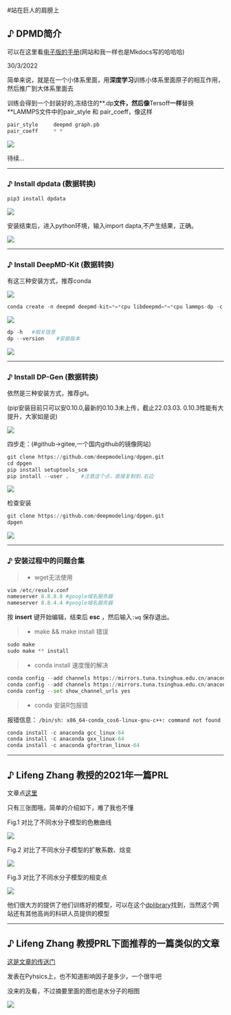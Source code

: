 #站在巨人的肩膀上


## ♪ DPMD简介

可以在这里看[电子版的手册](https://docs.deepmodeling.org/projects/deepmd/en/master/getting-started/index.html)(网站和我一样也是Mkdocs写的哈哈哈)

30/3/2022

简单来说，就是在一个小体系里面，用**深度学习**训练小体系里面原子的相互作用，然后推广到大体系里面去

训练会得到一个封装好的,冻结住的**.dp**文件，然后像**Tersoff**一样**替换**LAMMPS文件中的pair_style 和 pair_coeff，像这样

```python
pair_style     deepmd graph.pb
pair_coeff     * *
```

![](https://pic.imgdb.cn/item/6247ab5627f86abb2af11454.png)

待续...

---

### ♪ Install dpdata (数据转换)

```python
pip3 install dpdata
```

![](https://pic.imgdb.cn/item/6247ac3327f86abb2af2678e.png)

安装结束后，进入python环境，输入import dapta,不产生结果，正确。

![](https://pic.imgdb.cn/item/6247ac4f27f86abb2af28c10.png)

---

### ♪ Install DeepMD-Kit (数据转换)

有这三种安装方式，推荐conda

![](https://pic.imgdb.cn/item/6247adfc27f86abb2af508ac.png)

```python
conda create -n deepmd deepmd-kit=*=*cpu libdeepmd=*=*cpu lammps-dp -c https://conda.deepmodeling.org
```

![](https://pic.imgdb.cn/item/6247ae5827f86abb2af59a50.png)

```python
dp -h	#相关信息
dp --version	#安装版本
```

![](https://pic.imgdb.cn/item/6247ae5827f86abb2af59a50.png)

---

### ♪ Install DP-Gen (数据转换)

依然是三种安装方式，推荐git。

(pip安装目前只可以安0.10.0,最新的0.10.3未上传，截止22.03.03.	0.10.3性能有大提升，大家如是说)

![](https://pic.imgdb.cn/item/6247af3e27f86abb2af74570.png)

四步走：(#github→gitee,一个国内github的镜像网站)

```python
git clone https://github.com/deepmodeling/dpgen.git		
cd dpgen	
pip install setuptools_scm
pip install --user .	#注意这个点，直接复制到.右边
```

![](https://pic.imgdb.cn/item/6247b02727f86abb2af8c16f.png)

检查安装

```python
git clone https://github.com/deepmodeling/dpgen.git		
dpgen	
```

![](https://pic.imgdb.cn/item/6247b28f27f86abb2afcc1d5.png)

---

### ♪ 安装过程中的问题合集

> - wget无法使用

```python
vim /etc/resolv.conf
nameserver 8.8.8.8 #google域名服务器
nameserver 8.8.4.4 #google域名服务器
```

按 **insert** 键开始编辑，结束后 **esc** ，然后输入`:wq` 保存退出。

> - make && make install 错误

```python
sudo make
sudo make ** install
```

> - conda install 速度慢的解决

```python
conda config --add channels https://mirrors.tuna.tsinghua.edu.cn/anaconda/pkgs/free/
conda config --add channels https://mirrors.tuna.tsinghua.edu.cn/anaconda/pkgs/main/
conda config --set show_channel_urls yes
```

> - conda 安装R包报错

报错信息： `/bin/sh: x86_64-conda_cos6-linux-gnu-c++: command not found`

```python
conda install -c anaconda gcc_linux-64
conda install -c anaconda gxx_linux-64
conda install -c anaconda gfortran_linux-64
```

---

## ♪ Lifeng Zhang 教授的2021年一篇PRL

文章点[这里](https://www.researchgate.net/profile/Han-Wang-24/publication/352277128_Phase_Diagram_of_a_Deep_Potential_Water_Model/links/60d47f5b299bf1fe469b2548/Phase-Diagram-of-a-Deep-Potential-Water-Model.pdf)

只有三张图哦，简单的介绍如下，难了我也不懂

Fig.1 对比了不同水分子模型的色散曲线

![](https://journals.aps.org/prl/article/10.1103/PhysRevLett.126.236001/figures/1/medium)

Fig.2 对比了不同水分子模型的扩散系数、焓变

![](https://journals.aps.org/prl/article/10.1103/PhysRevLett.126.236001/figures/2/medium)

Fig.3 对比了不同水分子模型的相变点

![](https://journals.aps.org/prl/article/10.1103/PhysRevLett.126.236001/figures/3/medium)

他们很大方的提供了他们训练好的模型，可以在这个[dplibrary](https://dplibrary.deepmd.net//#/)找到，当然这个网站还有其他高尚的科研人员提供的模型


---

## ♪ Lifeng Zhang 教授PRL下面推荐的一篇类似的文章

[这是文章的传送门](https://physics.aps.org/articles/v14/s67)

发表在Pyhsics上，也不知道影响因子是多少，一个很牛吧

没来的及看，不过摘要里面的图也是水分子的相图

![](https://physics.aps.org/assets/0de59bba-d853-4521-b0dd-59c18b63c6ba/e67_1_medium.png)




































<script type="text/javascript" async
  src="https://cdnjs.cloudflare.com/ajax/libs/mathjax/2.7.7/MathJax.js?config=TeX-MML-AM_CHTML">
</script>
<script type="text/x-mathjax-config">
MathJax.Hub.Config({
  tex2jax: {inlineMath: [['$','$'], ['\\(','\\)']]}
});
</script>